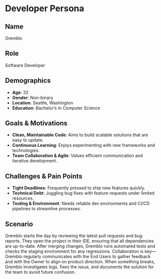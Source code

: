 # Developer Persona

## Name
Gremblo

## Role
Software Developer

## Demographics
- **Age**: 32
- **Gender**: Non-binary
- **Location**: Seattle, Washington
- **Education**: Bachelor’s in Computer Science

## Goals & Motivations
- **Clean, Maintainable Code**: Aims to build scalable solutions that are easy to update.
- **Continuous Learning**: Enjoys experimenting with new frameworks and technologies.
- **Team Collaboration & Agile**: Values efficient communication and iterative development.

## Challenges & Pain Points
- **Tight Deadlines**: Frequently pressed to ship new features quickly.
- **Technical Debt**: Juggling bug fixes with feature requests under limited resources.
- **Tooling & Environment**: Needs reliable dev environments and CI/CD pipelines to streamline processes.

## Scenario
Gremblo starts the day by reviewing the latest pull requests and bug reports. They open the project in their IDE, ensuring that all dependencies are up-to-date. After merging changes, Gremblo runs automated tests and checks the staging environment for any regressions. Collaboration is key—Gremblo regularly communicates with the End Users to gather feedback and with the Owner to align on product direction. When something breaks, Gremblo investigates logs, fixes the issue, and documents the solution for the team to avoid future confusion.
